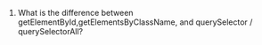 1. What is the difference between getElementById,getElementsByClassName, and querySelector / querySelectorAll?

